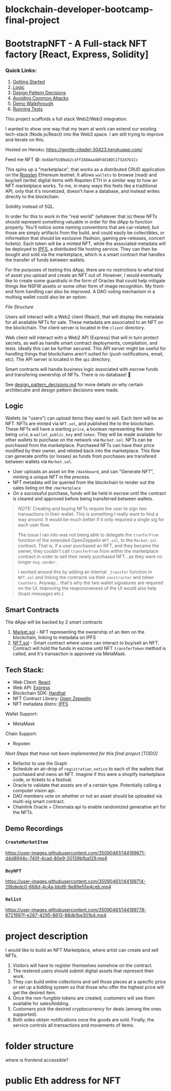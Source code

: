 # blockchain-developer-bootcamp-final-project

# BootstrapNFT - A Full-stack NFT factory [React, Express, Solidity]

### Quick Links:

1. [Getting Started](https://github.com/gambinish/blockchain-developer-bootcamp-final-project/blob/main/DOCS.md)
2. [Logic](https://github.com/gambinish/blockchain-developer-bootcamp-final-project/blob/main/README.md#logic)
3. [Design Pattern Decisions](https://github.com/gambinish/blockchain-developer-bootcamp-final-project/blob/main/design_pattern_decisions.md)
4. [Avoiding Common Attacks](https://github.com/gambinish/blockchain-developer-bootcamp-final-project/blob/main/avoiding_common_attacks.md)
5. [Demo Walkthrough](https://github.com/gambinish/blockchain-developer-bootcamp-final-project#demo-recordings)
6. [Running Tests](https://github.com/gambinish/blockchain-developer-bootcamp-final-project/blob/main/DOCS.md#running-tests)

This project scaffolds a full stack Web2/Web3 integration.

I wanted to show one way that my team at work can extend our existing tech-stack (Node.js/React) into the Web3 space. I am still trying to improve and iterate on this.

Hosted on Heroku: https://gentle-citadel-30423.herokuapp.com/

Feed me NFT 😄: `0x6bbf5CB9ab2c1Ff248Aaa48Fdd10DC1732d7b1Cc`

This spins up a "marketplace", that works as a distributed CRUD application on the [Ropsten](https://ropsten.etherscan.io/) Ethereum testnet. It allows `wallets` to browse (read) and buy/sell (write) digital items with Ropsten ETH in a similar way to how an NFT marketplace works. To me, in many ways this feels like a traditional API, only that it's monetized, doesn't have a database, and instead writes directly to the blockchain.

Solidity instead of SQL.

In order for this to work in the "real world" (whatever that is) these NFTs should represent something valuable in order for the dApp to function properly. You'll notice some naming conventions that are car-related, but those are simply artifacts from the build, and could easily be collectibles, or information that should be exclusive (fashion, gaming pre-releases, concert tickets). Each token will be a minted NFT, while the associated metadata will be deployed to [IPFS](https://ipfs.io/), a distributed file hosting service. They can then be bought and sold via the marketplace, which is a smart contract that handles the transfer of funds between wallets.

For the purposes of testing this dApp, there are no restrictions to what kind of asset you upload and create an NFT out of. However, I would eventually like to create some guardrails in the form of Oracles that could help mitigate things like NSFW assets or some other form of image recognition. My front-end form handling can also be improved. A DAO voting mechanism in a multisig wallet could also be an option.

_File Structure_

Users will interact with a Web2 client (React), that will display the metadata for all available NFTs for sale. These metadata are associated to an NFT on the blockchain. The client server is located in the `client` directory.

Web client will interact with a Web2 API (Express) that will in turn protect secrets, as well as handle smart contract deployments, compilation, and tests. Ideally this can be further secured. This API server might be useful for handling things that blockchains aren't suited for (push notifications, email, etc). The API server is located in the `api` directory.

Smart contracts will handle business logic associated with escrow funds and transfering ownership of NFTs. There is no database! 🎉

See [design_pattern_decisions.md](https://github.com/gambinish/blockchain-developer-bootcamp-final-project/blob/main/design_pattern_decisions.md#design-pattern-decisions) for more details on why certain architecutre and design pattern decisions were made.

## Logic

Wallets (ie "users") can upload items they want to sell. Each item will be an NFT. NFTs are minted via `NFT.sol`, and published the to the blockchain. These NFTs will have a starting `price`, a boolean representing the item being `sold`, a `wallet_public_key` and `token`. They will be made available for other wallets to purchase on the network via `Market.sol`. NFTs can be purchased from the marketplace. Purchased NFTs can have their price modified by their owner, and relisted back into the marketplace. This flow can generate profits (or losses) as funds from purchases are transfered between wallets via `Market.sol`.

- User uploads an asset on the `/dashboard`, and can "Generate NFT", minting a unique NFT in the process.
- NFT metadata will be queried from the blockchain to render out the sales listing on the `/marketplace`
- On a successful purchase, funds will be held in escrow until the contract is cleared and approved before being transferred between wallets.

> *NOTE:* Creating and buying NFTs require the user to sign *two* transactions in their wallet. This is something I really want to find a way around. It would be much better if it only required a single sig for each user flow.
>
> The issue I ran into was not being able to delegate the `tranferFrom` function of the extended OpenZeppelin `NFT.sol`, to the `Market.sol` contract. That is, if a user purchased an NFT, and they became the owner, they couldn't call `transferFrom` from within the marketplace contract in order to sell their newly purchased NFT...as they were no longer `msg.sender`.
>
> I worked around this by adding an internal `_transfer` function in `NFT.sol` and linking the contracts via their `constructor` and token `Counters`. Anyway... that's why the two wallet signatures are required on the UI. Improving the responsiveness of the UI would also help (toast messages etc.)
## Smart Contracts

The dApp will be backed by 2 smart contracts

1. [Market.sol](https://github.com/gambinish/blockchain-developer-bootcamp-final-project/blob/main/api/contracts/Market.sol) - NFT representing the ownership of an item on the blockchain, linking to metadata on IPFS
2. [NFT.sol](https://github.com/gambinish/blockchain-developer-bootcamp-final-project/blob/main/api/contracts/NFT.sol) - Smart contract where users can interact to buy/sell an NFT. Contract will hold the funds in escrow until NFT `transferToken` method is called, and it's transaction is approved via MetaMask.

## Tech Stack:

- Web Client: [React](https://reactjs.org/)
- Web API: [Express](https://expressjs.com/)
- Blockchain SDK: [Hardhat](https://hardhat.org/)
- NFT Contract Library: [Open Zeppelin](https://openzeppelin.com/)
- NFT metadata distro: [IPFS](https://ipfs.io/)

Wallet Support:

- MetaMask

Chain Support:

- Ropsten

_Next Steps that have not been implemented for this final project [TODO]_

- Refactor to use the Graph
- Schedule an air-drop of `registration_notice` to each of the wallets that purchased and owns an NFT. Imagine if this were a shopify marketplace code, or tickets to a festival.
- Oracle to validate that assets are of a certain type. Potentially calling a computer vision api.
- DAO members vote on whether or not an asset should be uploaded via multi-sig smart contract.
- Chainlink Oracle + Chromata api to enable randomized generative art for the NFTs.

## Demo Recordings

### `CreateMarketItem`

https://user-images.githubusercontent.com/35090461/144199671-d4d8944c-740f-4cad-80e9-20139bfba129.mp4

### `BuyNFT`

https://user-images.githubusercontent.com/35090461/144199714-29bdedc0-668d-4c4a-bbd9-8e89e55e4ceb.mp4

### `Relist`

https://user-images.githubusercontent.com/35090461/144199778-6721997f-e287-4295-8613-88db1be301b4.mp4



# project description
I would like to build an NFT Marketplace, where artist can create and sell NFTs.

1. Visitors will have to register themselves somehow on the contract.
2. The restered users should submit digital assets that represent their work. 
3. They can build entire collections and sell those pieces at a specific price or set up a bidding system so that those who offer the highest price will get the desired item. 
4. Once the non-fungible tokens are created, customers will see them available for sales/bidding. 
5. Customers pick the desired cryptocurrency for deals (among the ones supported).
6. Both sides obtain notifications once the goods are sold. Finally, the service controls all transactions and movements of items.

# folder structure

where is frontend accessible?

# public Eth address for NFT
